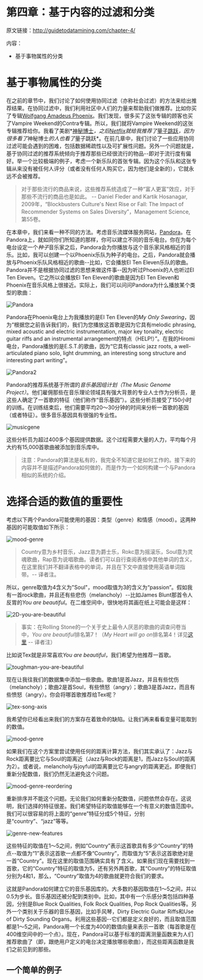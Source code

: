 第四章：基于内容的过滤和分类
============

原文链接：http://guidetodatamining.com/chapter-4/

内容：
* 基于事物属性的分类

# 基于事物属性的分类
在之前的章节中，我们讨论了如何使用协同过滤（亦称社会过滤）的方法来给出推荐结果。在协同过滤中，我们利用社区中人们的力量来帮助我们做推荐。比如你买了专辑[Wolfgang Amadeus Phoenix](http://en.wikipedia.org/wiki/Wolfgang_Amadeus_Phoenix)。我们发现，很多买了这张专辑的顾客也买了Vampire Weekend的Contra专辑。所以，我们就将Vampire Weekend的这张专辑推荐给你。我看了美剧*[神秘博士](http://movie.douban.com/subject/1763834/)*，之后[Netflix](http://netflix.com/)就给我推荐了*[量子跳跃](http://movie.douban.com/subject/2073766/)*，因为很多看了*神秘博士*的人也看了*量子跳跃*。在前几章中，我们讨论了一些应用协同过滤可能会遇到的困难，包括数据稀疏性以及可扩展性问题。另外一个问题就是，基于协同过滤的推荐系统倾向于推荐那些已经很流行的物品--即对于流行度有偏好。举一个比较极端的例子，考虑一个新乐队的首张专辑。因为这个乐队和这张专辑从来没有被任何人评分（或者没有任何人购买它，因为他们是全新的），它就永远不会被推荐。

> 对于那些流行的商品来说，这些推荐系统造成了一种“富人更富”效应，对于那些不流行的商品也是如此。
> -- Daniel Fleder and Kartik Hosanagar, 2009年，“Blockbusters Culture's Next Rise or Fall: The Impact of Recommender Systems on Sales Diversity”，Management Science, 第55卷。

在本章中，我们来看一种不同的方法。考虑音乐流媒体服务网站，[Pandora](http://www.pandora.com/)。在Pandora上，就如同你们所知道的那样，你可以建立不同的音乐电台。你在为每个电台设定一个*种子*音乐家之后，Pandora会为你播放与这个音乐家风格相近的音乐。比如，我可以创建一个以Phoenix乐队为种子的电台。之后，Pandora就会播放与Phoenix乐队风格相近的歌曲--比如，它会播放El Ten Eleven乐队的歌曲。Pandora并不是根据协同过滤的思想来做这件事--因为听过Phoenix的人也听过El Ten Eleven。它之所以会播放El Ten Eleven的歌曲是因为El Ten Eleven和Phoenix在音乐风格上很接近。实际上，我们可以问问Pandora为什么播放某个类型的歌曲：

![Pandora](img/chapter-4/chapter-4-1.png)

Pandora在Phoenix电台上为我播放的是El Ten Eleven的*My Only Swearing*，因为“根据您之前告诉我们的，我们为您播放这首歌是因为它具有melodic phrasing, mixed acoustic and electric instrumentation, major key tonality, electric guitar riffs and an instrumental arrangement的特点（HELP!）”。在我的Hiromi电台，Pandora播放的是E.S.T.的歌曲，因为“它具有classic jazz roots, a well-articulated piano solo, light drumming, an interesting song structure and interesting part writing”。
<!--melodic phrasing, mixed acoustic and electric instrumentation, major key tonality, electric guitar riffs and an instrumental arrangement 的翻译-->

![Pandora2](img/chapter-4/chapter-4-2.png)

Pandora的推荐系统基于所谓的*音乐基因组计划（The Music Genome Project）*。他们雇佣那些在音乐理论领域具有强大背景的专业人士作为分析员，是这些人确定了一首歌的特征（他们称作“音乐基因”）。这些分析员接受了150小时的训练。在训练结束后，他们需要平均20～30分钟的时间来分析一首歌的基因（或者特征）。很多音乐基因具有很强的专业性。

![musicgene](img/chapter-4/chapter-4-3.png)

这些分析员为超过400多个基因提供数据。这个过程需要大量的人力，平均每个月大约有15,000首歌曲被添加到音乐库中。

> 注意：Pandora的算法是私有的，我完全不知道它是如何工作的。接下来的内容并不是描述Pandora如何做的，而是作为一个如何构建一个与Pandora相似的系统的介绍。

# 选择合适的数值的重要性

考虑以下两个Pandora可能使用的基因：类型（genre）和情感（mood）。这两种基因的可能取值如下所示：

<!--
<table border="1">
    <tr> <th colspan="2">genre</th> </tr>
    <tr> <td>Country</td> <td>1</td> </tr>
    <tr> <td>Jazz</td> <td>2</td> </tr>
    <tr> <td>Rock</td> <td>3</td> </tr>
    <tr> <td>Soul</td> <td>4</td> </tr>
    <tr> <td>Rap</td> <td>5</td> </tr>
</table>

<table border="1">
    <tr> <th colspan="2">mood</th> </tr>
    <tr> <td>Melancholy</td> <td>1</td> </tr>
    <tr> <td>joyful</td> <td>2</td> </tr>
    <tr> <td>passion</td> <td>3</td> </tr>
    <tr> <td>angry</td> <td>4</td> </tr>
    <tr> <td>unknown</td> <td>5</td> </tr>
</table>
-->

![mood-genre](img/chapter-4/chapter-4-4.png)

> Country意为乡村音乐，Jazz意为爵士乐，Rokc意为摇滚乐，Soul意为灵魂歌曲，Rap意为说唱歌曲。读者们可以自行查阅表格中其他单词的含义，在这里我们并不翻译表格中的单词，并且在下文中直接使用英语单词指带。-- 译者注。

所以，genre取值为4含义为"Soul"，mood取值为3的含义为“passion”。假如我有一首rock歌曲，并且还有些悲伤（melancholy）--比如James Blunt那首令人反胃的*You are beautiful*。在二维空间中，很快地将其画在纸上可能会是这样：

![2D-you-are-beautiful](img/chapter-4/chapter-4-5.png)

> 事实：在Rolling Stone的一个关于史上最令人厌恶的歌曲的调查问卷当中，*You are beautiful*排名第7！（*My Heart will go on*排名第4！详见[这里](http://www.rollingstone.com/music/blogs/staff-blog/the-20-most-annoying-songs-20070702) -- 译者注）

比如说Tex就是非常喜欢*You are beautiful*，我们希望为他推荐一首歌。

![toughman-you-are-beautiful](img/chapter-4/chapter-4-6.png, "You'are Beautiful听起来那么忧伤，那么美妙！爱死了！")

现在让我往我们的数据集中添加一些歌曲。歌曲1是首Jazz，并且有些忧伤（melancholy）；歌曲2是首Soul，有些愤怒（angry）；歌曲3是首Jazz，而且有些愤怒（angry）。你会将哪首歌推荐给Tex呢？

![tex-song-axis](img/chapter-4/chapter-4-7.png, "歌曲1看起来最合适！")

我希望你已经看出来我们的方案存在着致命的缺陷。让我们再来看看变量可能取到的数值。

![mood-genre](img/chapter-4/chapter-4-4.png)

如果我们在这个方案里尝试使用任何的距离计算方法，我们其实承认了：Jazz与Rock距离要比它与Soul的距离近（Jazz与Rock的距离是1，而Jazz与Soul的距离为2）。或者说，melancholy与joyful的距离要比它与angry的距离更近。即便我们重新分配数值，我们仍然无法避免这个问题。

![mood-genre-reordering](img/chapter-4/chapter-4-8.png, "重新排序后的数值分配")

重新排序并不能这个问题。无论我们如何重新分配数值，问题依然会存在。这说明，我们选择的特征很差。我们希望特征的取值能够在一个有意义的数值范围中。我们可以很容易的将上面的“genre”特征分成5个特征，分别是“country”、“jazz”等等。

![genre-new-features](img/chapter-4/chapter-4-9.png, "将genre分成5个特征")

这些特征的取值在1～5之间，例如“Country”表示这首歌具有多少“Country”的特点--取值为“1”表示这首歌一点都不像“Country”，而取值为“5”表示这首歌绝对是一首“Country”。现在这里的取值范围确实具有了含义。如果我们现在需要找到一首歌，它的“Country”特征的取值为5，还有另外两首歌，其“Country”的特征取值分别为4和1，那么，“Country”取值为4的歌曲就更符合我们的要求。

这就是Pandora如何建立它的音乐基因库的。大多数的基因取值在1～5之间，并以0.5为步长。音乐基因还被分配到类别中。比如，其中有一个乐感分类包括四种基因，分别是Blue Rock Qualities, Folk Rock Qualities, Pop Rock Qualities等。另外一个类别关于乐器的音乐基因，比如手风琴，Dirty Electric Guitar Riffs和Use of Dirty Sounding Organs。利用这些基因--它们都是定义良好的，而且取值范围都是1～5之间，Pandora用一个长度为400的数值向量来表示一首歌（每首歌是在400维空间中的一个点）。现在，Pandora可以基于标准的距离测量函数来为人们推荐歌曲了（即，跟绝用户定义的电台决定播放哪些歌曲），而这些距离函数是我们之前见到的那些。

## 一个简单的例子


